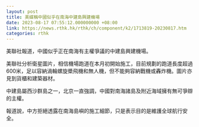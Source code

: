 ```yaml
---
layout: post
title: 美媒稱中國似乎在南海中建島興建機場
date: 2023-08-17 07:55:12.000000000 +08:00
link: https://news.rthk.hk/rthk/ch/component/k2/1713819-20230817.htm
categories: rthk
---
```


美聯社報道，中國似乎正在南海有主權爭議的中建島興建機場。

美聯社分析衛星圖片，相信機場跑道在本月初開始施工，目前規劃的跑道長度超過600米，足以容納渦輪螺旋槳飛機和無人機，但不能夠容納戰機或轟炸機。圖片亦見到貨櫃和建築器材。

中建島屬西沙群島之一，北京一直強調，中國對南海諸島及附近海域擁有無可爭辯的主權。

報道說，中方拒絕透露在南海島嶼的施工細節，只是表示目的是維護全球航行安全。
